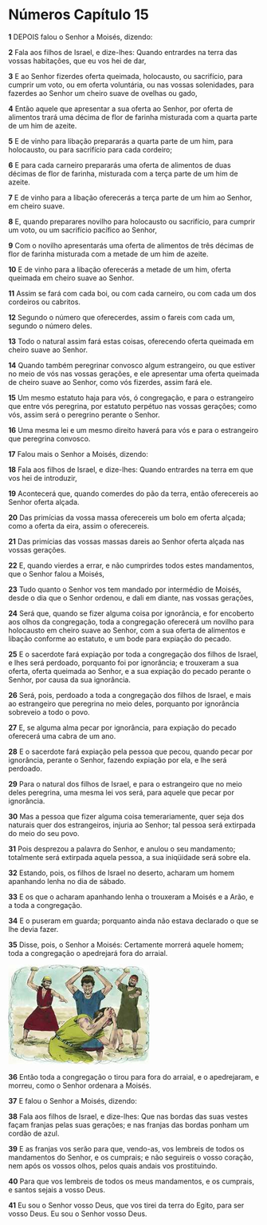 # Números Capítulo 15

**1** 	DEPOIS falou o Senhor a Moisés, dizendo:

**2** 	Fala aos filhos de Israel, e dize-lhes: Quando entrardes na terra das vossas habitações, que eu vos hei de dar,

**3** 	E ao Senhor fizerdes oferta queimada, holocausto, ou sacrifício, para cumprir um voto, ou em oferta voluntária, ou nas vossas solenidades, para fazerdes ao Senhor um cheiro suave de ovelhas ou gado,

**4** 	Então aquele que apresentar a sua oferta ao Senhor, por oferta de alimentos trará uma décima de flor de farinha misturada com a quarta parte de um him de azeite.

**5** 	E de vinho para libação prepararás a quarta parte de um him, para holocausto, ou para sacrifício para cada cordeiro;

**6** 	E para cada carneiro prepararás uma oferta de alimentos de duas décimas de flor de farinha, misturada com a terça parte de um him de azeite.

**7** 	E de vinho para a libação oferecerás a terça parte de um him ao Senhor, em cheiro suave.

**8** 	E, quando preparares novilho para holocausto ou sacrifício, para cumprir um voto, ou um sacrifício pacífico ao Senhor,

**9** 	Com o novilho apresentarás uma oferta de alimentos de três décimas de flor de farinha misturada com a metade de um him de azeite.

**10** 	E de vinho para a libação oferecerás a metade de um him, oferta queimada em cheiro suave ao Senhor.

**11** 	Assim se fará com cada boi, ou com cada carneiro, ou com cada um dos cordeiros ou cabritos.

**12** 	Segundo o número que oferecerdes, assim o fareis com cada um, segundo o número deles.

**13** 	Todo o natural assim fará estas coisas, oferecendo oferta queimada em cheiro suave ao Senhor.

**14** 	Quando também peregrinar convosco algum estrangeiro, ou que estiver no meio de vós nas vossas gerações, e ele apresentar uma oferta queimada de cheiro suave ao Senhor, como vós fizerdes, assim fará ele.

**15** 	Um mesmo estatuto haja para vós, ó congregação, e para o estrangeiro que entre vós peregrina, por estatuto perpétuo nas vossas gerações; como vós, assim será o peregrino perante o Senhor.

**16** 	Uma mesma lei e um mesmo direito haverá para vós e para o estrangeiro que peregrina convosco.

**17** 	Falou mais o Senhor a Moisés, dizendo:

**18** 	Fala aos filhos de Israel, e dize-lhes: Quando entrardes na terra em que vos hei de introduzir,

**19** 	Acontecerá que, quando comerdes do pão da terra, então oferecereis ao Senhor oferta alçada.

**20** 	Das primícias da vossa massa oferecereis um bolo em oferta alçada; como a oferta da eira, assim o oferecereis.

**21** 	Das primícias das vossas massas dareis ao Senhor oferta alçada nas vossas gerações.

**22** 	E, quando vierdes a errar, e não cumprirdes todos estes mandamentos, que o Senhor falou a Moisés,

**23** 	Tudo quanto o Senhor vos tem mandado por intermédio de Moisés, desde o dia que o Senhor ordenou, e dali em diante, nas vossas gerações,

**24** 	Será que, quando se fizer alguma coisa por ignorância, e for encoberto aos olhos da congregação, toda a congregação oferecerá um novilho para holocausto em cheiro suave ao Senhor, com a sua oferta de alimentos e libação conforme ao estatuto, e um bode para expiação do pecado.

**25** 	E o sacerdote fará expiação por toda a congregação dos filhos de Israel, e lhes será perdoado, porquanto foi por ignorância; e trouxeram a sua oferta, oferta queimada ao Senhor, e a sua expiação do pecado perante o Senhor, por causa da sua ignorância.

**26** 	Será, pois, perdoado a toda a congregação dos filhos de Israel, e mais ao estrangeiro que peregrina no meio deles, porquanto por ignorância sobreveio a todo o povo.

**27** 	E, se alguma alma pecar por ignorância, para expiação do pecado oferecerá uma cabra de um ano.

**28** 	E o sacerdote fará expiação pela pessoa que pecou, quando pecar por ignorância, perante o Senhor, fazendo expiação por ela, e lhe será perdoado.

**29** 	Para o natural dos filhos de Israel, e para o estrangeiro que no meio deles peregrina, uma mesma lei vos será, para aquele que pecar por ignorância.

**30** 	Mas a pessoa que fizer alguma coisa temerariamente, quer seja dos naturais quer dos estrangeiros, injuria ao Senhor; tal pessoa será extirpada do meio do seu povo.

**31** 	Pois desprezou a palavra do Senhor, e anulou o seu mandamento; totalmente será extirpada aquela pessoa, a sua iniqüidade será sobre ela.

**32** 	Estando, pois, os filhos de Israel no deserto, acharam um homem apanhando lenha no dia de sábado.

**33** 	E os que o acharam apanhando lenha o trouxeram a Moisés e a Arão, e a toda a congregação.

**34** 	E o puseram em guarda; porquanto ainda não estava declarado o que se lhe devia fazer.

**35** 	Disse, pois, o Senhor a Moisés: Certamente morrerá aquele homem; toda a congregação o apedrejará fora do arraial.

![](../Images/SweetPublishing/4-15-1.jpg) 

**36** 	Então toda a congregação o tirou para fora do arraial, e o apedrejaram, e morreu, como o Senhor ordenara a Moisés.

**37** 	E falou o Senhor a Moisés, dizendo:

**38** 	Fala aos filhos de Israel, e dize-lhes: Que nas bordas das suas vestes façam franjas pelas suas gerações; e nas franjas das bordas ponham um cordão de azul.

**39** 	E as franjas vos serão para que, vendo-as, vos lembreis de todos os mandamentos do Senhor, e os cumprais; e não seguireis o vosso coração, nem após os vossos olhos, pelos quais andais vos prostituindo.

**40** 	Para que vos lembreis de todos os meus mandamentos, e os cumprais, e santos sejais a vosso Deus.

**41** 	Eu sou o Senhor vosso Deus, que vos tirei da terra do Egito, para ser vosso Deus. Eu sou o Senhor vosso Deus.

